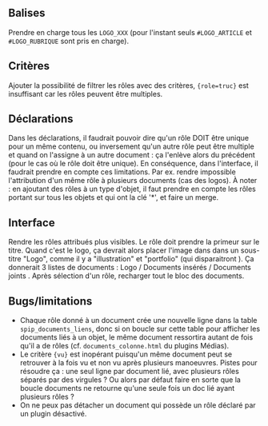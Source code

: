 ## Balises

Prendre en charge tous les `LOGO_XXX` (pour l'instant seuls `#LOGO_ARTICLE` et `#LOGO_RUBRIQUE` sont pris en charge).

## Critères

Ajouter la possibilité de filtrer les rôles avec des critères, `{role=truc}` est insuffisant car les rôles peuvent être multiples.

## Déclarations

Dans les déclarations, il faudrait pouvoir dire qu'un rôle DOIT être unique pour un même contenu, ou inversement qu'un autre rôle peut être multiple et quand on l'assigne à un autre document : ça l'enlève alors du précédent (pour le cas où le rôle doit être unique).
En conséquence, dans l'interface, il faudrait prendre en compte ces limitations. Par ex. rendre impossible l'attribution d'un même rôle à plusieurs documents (cas des logos).
À noter : en ajoutant des rôles à un type d'objet, il faut prendre en compte les rôles portant sur tous les objets et qui ont la clé '*', et faire un merge.

## Interface

Rendre les rôles attribués plus visibles. Le rôle doit prendre la primeur sur le titre. Quand c'est le logo, ça devrait alors placer l'image dans dans un sous-titre "Logo", comme il y a "illustration" et "portfolio" (qui disparaitront ). Ça donnerait 3 listes de documents : Logo / Documents insérés / Documents joints . Après sélection d'un rôle, recharger tout le bloc des documents.

## Bugs/limitations

- Chaque rôle donné à un document crée une nouvelle ligne dans la table `spip_documents_liens`, donc si on boucle sur cette table pour afficher les documents liés à un objet, le même document ressortira autant de fois qu'il a de rôles (cf. `documents_colonne.html` du plugins Médias).
- Le critère `{vu}` est inopérant puisqu'un même document peut se retrouver à la fois vu et non vu après plusieurs manoeuvres. Pistes pour résoudre ça : une seul ligne par document lié, avec plusieurs rôles séparés par des virgules ? Ou alors par défaut faire en sorte que la boucle documents ne retourne qu'une seule fois un doc lié ayant plusieurs rôles ?
- On ne peux pas détacher un document qui possède un rôle déclaré par un plugin désactivé.
